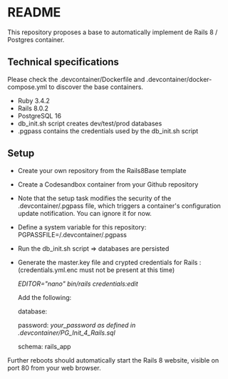 # README

This repository proposes a base to automatically implement de Rails 8 / Postgres container.

## Technical specifications
Please check the .devcontainer/Dockerfile and .devcontainer/docker-compose.yml to discover the base containers.
 - Ruby 3.4.2
 - Rails 8.0.2
 - PostgreSQL 16
 - db_init.sh script creates dev/test/prod databases
 - .pgpass contains the credentials used by the db_init.sh script

## Setup
 - Create your own repository from the Rails8Base template
 - Create a Codesandbox container from your Github repository
 - Note that the setup task modifies the security of the .devcontainer/.pgpass file, which triggers a container's configuration update notification. You can ignore it for now.
 - Define a system variable for this repository: PGPASSFILE=/.devcontainer/.pgpass
 - Run the db_init.sh script => databases are persisted
 - Generate the master.key file and crypted credentials for Rails : (credentials.yml.enc must not be present at this time)
   
   *EDITOR="nano" bin/rails credentials:edit*
   
   Add the following:
   
   database:
   
     password: *your_password as defined in .devcontainer/PG_Init_4_Rails.sql*
   
     schema: rails_app


Further reboots should automatically start the Rails 8 website, visible on port 80 from your web browser.

